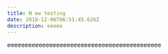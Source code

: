 ```yaml
---
title: N ew testing
date: 2018-12-06T06:51:45.626Z
description: eeeee
---
```

eeeeeeeeeeeeeeeeeeeeeeeeeeeeeeeeeeeeeeeeeeee
